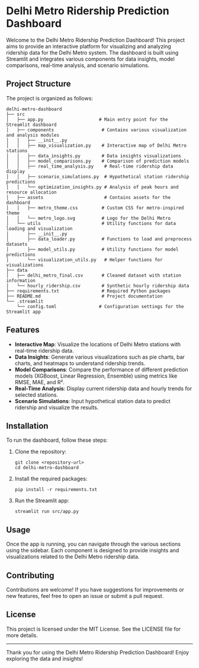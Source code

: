 # Delhi Metro Ridership Prediction Dashboard

Welcome to the Delhi Metro Ridership Prediction Dashboard! This project aims to provide an interactive platform for visualizing and analyzing ridership data for the Delhi Metro system. The dashboard is built using Streamlit and integrates various components for data insights, model comparisons, real-time analysis, and scenario simulations.

## Project Structure

The project is organized as follows:

```
delhi-metro-dashboard
├── src
│   ├── app.py                     # Main entry point for the Streamlit dashboard
│   ├── components                  # Contains various visualization and analysis modules
│   │   ├── __init__.py
│   │   ├── map_visualization.py    # Interactive map of Delhi Metro stations
│   │   ├── data_insights.py        # Data insights visualizations
│   │   ├── model_comparisons.py    # Comparison of prediction models
│   │   ├── real_time_analysis.py    # Real-time ridership data display
│   │   ├── scenario_simulations.py  # Hypothetical station ridership predictions
│   │   └── optimization_insights.py # Analysis of peak hours and resource allocation
│   ├── assets                       # Contains assets for the dashboard
│   │   ├── metro_theme.css         # Custom CSS for metro-inspired theme
│   │   └── metro_logo.svg          # Logo for the Delhi Metro
│   └── utils                       # Utility functions for data loading and visualization
│       ├── __init__.py
│       ├── data_loader.py          # Functions to load and preprocess datasets
│       ├── model_utils.py          # Utility functions for model predictions
│       └── visualization_utils.py   # Helper functions for visualizations
├── data
│   ├── delhi_metro_final.csv       # Cleaned dataset with station information
│   └── hourly_ridership.csv        # Synthetic hourly ridership data
├── requirements.txt                # Required Python packages
├── README.md                       # Project documentation
└── .streamlit
    └── config.toml                # Configuration settings for the Streamlit app
```

## Features

- **Interactive Map**: Visualize the locations of Delhi Metro stations with real-time ridership data.
- **Data Insights**: Generate various visualizations such as pie charts, bar charts, and heatmaps to understand ridership trends.
- **Model Comparisons**: Compare the performance of different prediction models (XGBoost, Linear Regression, Ensemble) using metrics like RMSE, MAE, and R².
- **Real-Time Analysis**: Display current ridership data and hourly trends for selected stations.
- **Scenario Simulations**: Input hypothetical station data to predict ridership and visualize the results.

## Installation

To run the dashboard, follow these steps:

1. Clone the repository:
   ```
   git clone <repository-url>
   cd delhi-metro-dashboard
   ```

2. Install the required packages:
   ```
   pip install -r requirements.txt
   ```

3. Run the Streamlit app:
   ```
   streamlit run src/app.py
   ```

## Usage

Once the app is running, you can navigate through the various sections using the sidebar. Each component is designed to provide insights and visualizations related to the Delhi Metro ridership data.

## Contributing

Contributions are welcome! If you have suggestions for improvements or new features, feel free to open an issue or submit a pull request.

## License

This project is licensed under the MIT License. See the LICENSE file for more details.

---

Thank you for using the Delhi Metro Ridership Prediction Dashboard! Enjoy exploring the data and insights!